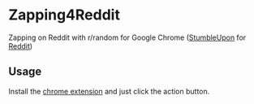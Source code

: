 # Zapping4Reddit
Zapping on Reddit with r/random for Google Chrome ([StumbleUpon](https://en.wikipedia.org/wiki/StumbleUpon) for [Reddit](https://www.reddit.com/))

## Usage
Install the [chrome extension]() and just click the action button.
